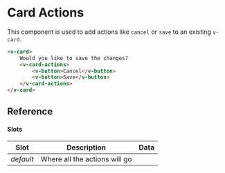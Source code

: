 # Card Actions

This component is used to add actions like `cancel` or `save` to an existing `v-card`.

```html
<v-card>
	Would you like to save the changes?
	<v-card-actions>
		<v-button>Cancel</v-button>
		<v-button>Save</v-button>
	</v-card-actions>
</v-card>
```

## Reference

#### Slots

| Slot      | Description                   | Data |
| --------- | ----------------------------- | ---- |
| _default_ | Where all the actions will go |      |
